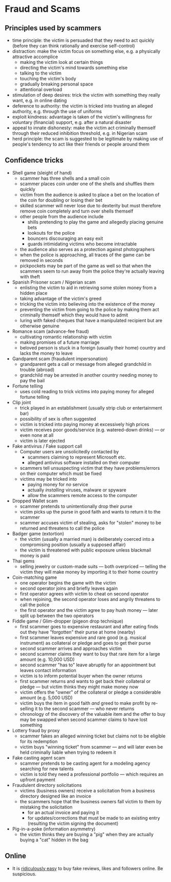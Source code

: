 # Fraud and Scams

## Principles used by scammers

 * time principle: the victim is persuaded that they need to act quickly (before they can think rationally and exercise self-control)
 * distraction: make the victim focus on something else, e.g. a physically attractive accomplice
   * making the victim look at certain things
   * directing the victim's mind towards something else
   * talking to the victim
   * touching the victim's body
   * gradually breaking personal space
   * attentional overload
 * stimulation of deep desires: trick the victim with something they really want, e.g. in online dating
 * deference to authority: the victim is tricked into trusting an alleged authority, e.g. through the use of uniforms
 * exploit kindness: advantage is taken of the victim's willingness for voluntary (financial) support, e.g. after a natural disaster
 * appeal to innate dishonesty: make the victim act criminally themself through their reduced inhibition threshold, e.g. in Nigerian scam
 * herd principle: the scam is suggested to be legitimate by making use of people's tendency to act like their friends or people around them

## Confidence tricks

 * Shell game (sleight of hand)
   * scammer has three shells and a small coin
   * scammer places coin under one of the shells and shuffles them quickly
   * victim from the audience is asked to place a bet on the location of the coin for doubling or losing their bet
   * skilled scammer will never lose due to dexterity but must therefore remove coin completely and turn over shells themself
   * other people from the audience include
     * shills pretending to play the game and allegedly placing genuine bets
     * lookouts for the police
     * bouncers discouraging an easy exit
     * guards intimidating victims who become intractable
   * the audience also serves as a protection against photographers
   * when the police is approaching, all traces of the game can be removed in seconds
   * pickpockets may be part of the game as well so that when the scammers seem to run away from the police they're actually leaving with theft
 * Spanish Prisoner scam / Nigerian scam
   * enlisting the victim to aid in retrieving some stolen money from a hidden place
   * taking advantage of the victim's greed
   * tricking the victim into believing into the existence of the money
   * preventing the victim from going to the police by making them act criminally themself which they would have to admit
   * luring with faked cheques that have a manipulated recipient but are otherwise genuine
 * Romance scam (advance-fee fraud)
   * cultivating romantic relationship with victim
   * making promises of a future marriage
   * beloved person is stuck in a foreign (usually their home) country and lacks the money to leave
 * Gandparent scam (fraudulent impersonation)
   * grandparent gets a call or message from alleged grandchild in trouble (abroad)
   * grandchild may be arrested in another country needing money to pay the bail
 * Fortune telling
   * uses cold reading to trick victims into paying money for alleged fortune telling
 * Clip joint
   * trick played in an establishment (usually strip club or entertainment bar)
   * possibility of sex is often suggested
   * victim is tricked into paying money at excessively high prices
   * victim receives poor goods/service (e.g. watered-down drinks) — or even none at all
   * victim is later ejected
 * Fake antivirus / Fake support call
   * Computer users are unsolicitedly contacted by
     * scammers claiming to represent Microsoft etc.
	 * alleged antivirus software installed on their computer
   * scammers tell unsuspecting victim that they have problems/errors on their computer which must be fixed
   * victims may be tricked into
     * paying money for *no* service
     * actually *installing* viruses, malware or spyware
     * allow the scammers remote access to the computer
 * Dropped Wallet scam
   * scammer pretends to unintentionally drop their purse
   * victim picks up the purse in good faith and wants to return it to the scammer
   * scammer accuses victim of stealing, asks for "stolen" money to be returned and threatens to call the police   
 * Badger game (extortion)
   * the victim (usually a married man) is deliberately coerced into a compromising position (usually a supposed affair)
   * the victim is threatened with public exposure unless blackmail money is paid
 * Thai gems
   * selling jewelry or custom-made suits — both overpriced — telling the victim they will make money by importing it to their home country
 * Coin-matching game
   * one operator begins the game with the victim
   * second operator joins and briefly leaves again
   * first operator agrees with victim to cheat on second operator
   * when rejoining, the second operator loses and angrily threatens to call the police
   * the first operator and the victim agree to pay hush money — later split up between the two operators
 * Fiddle game / Glim-dropper (pigeon drop technique)
   * first scammer goes to expensive restaurant and after eating finds out they have "forgotten" their purse at home (nearby)
   * first scammer leaves expensive and rare good (e.g. musical instrument) as collateral or pledge and goes to get their purse
   * second scammer arrives and approaches victim
   * second scammer claims they want to buy that rare item for a large amount (e.g. 10,000 USD)
   * second scammer "has to" leave abruptly for an appointment but leaves contact information
   * victim is to inform potential buyer when the owner returns
   * first scammer returns and wants to get back their collateral or pledge — but victim thinks they might make money now
   * victim offers the "owner" of the collateral or pledge a considerable amount (e.g. 5,000 USD)
   * victim buys the item in good faith *and* greed to make profit by re-selling it to the second scammer — who never returns
   * chronology of the discovery of the valuable item and the offer to buy may be swapped when second scammer claims to have lost something
 * Lottery fraud by proxy
   * scammer fakes an alleged winning ticket but claims not to be eligible for its redemption
   * victim buys "winning ticket" from scammer — and will later even be held criminally liable when trying to redeem it
 * Fake casting agent scam
   * scammer pretends to be casting agent for a modeling agency searching for new talents
   * victim is told they need a professional portfolio — which requires an upfront payment
 * Fraudulent directory solicitations
   * victims (business owners) receive a solicitation from a business directory designed like an invoice
   * the scammers hope that the business owners fall victim to them by mistaking the solicitation
     * for an actual invoice and paying it
     * for updates/corrections that must be made to an existing entry (resulting the victim signing the document)
 * Pig-in-a-poke (information asymmetry)
   * the victim thinks they are buying a "pig" when they are actually buying a "cat" hidden in the bag

## Online

 * It is [ridiculously easy](http://fusion.net/story/191773/i-created-a-fake-business-and-fooled-thousands-of-people-into-thinking-it-was-real/) to buy fake reviews, likes and followers online. Be suspicious.

